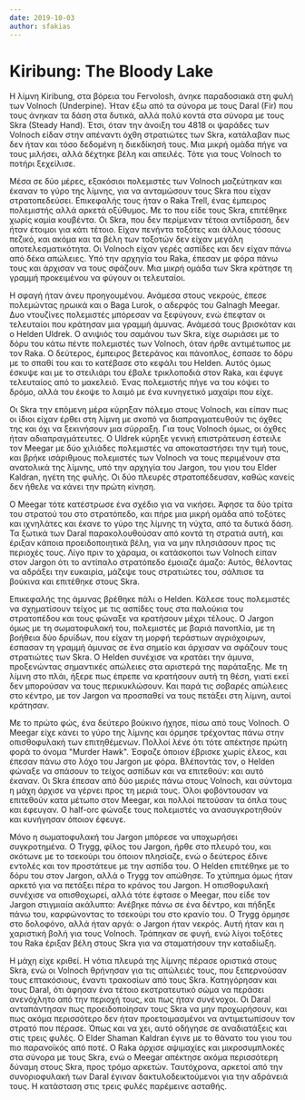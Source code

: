 ```yaml
---
date: 2019-10-03
author: sfakias
---
```

# Kiribung: The Bloody Lake

Η λίμνη Kiribung, στα βόρεια του Fervolosh, άνηκε παραδοσιακά στη φυλή των
Volnoch (Underpine). Ήταν έξω από τα σύνορα με τους Daral (Fir) που τους
άνηκαν τα δάση στα δυτικά, αλλά πολύ κοντά στα σύνορα με τους Skra (Steady
Hand). Έτσι, όταν την άνοιξη του 4818 οι ψαράδες των Volnoch είδαν στην
απέναντι όχθη στρατιώτες των Skra, κατάλαβαν πως δεν ήταν και τόσο δεδομένη η
διεκδίκησή τους. Μια μικρή ομάδα πήγε να τους μιλήσει, αλλά δέχτηκε βέλη και
απειλές. Τότε για τους Volnoch το ποτήρι ξεχείλισε.



Μέσα σε δύο μέρες, εξακόσιοι πολεμιστές των Volnoch μαζεύτηκαν και έκαναν το
γύρο της λίμνης, για να ανταμώσουν τους Skra που είχαν στρατοπεδεύσει.
Επικεφαλής τους ήταν ο Raka Trell, ένας έμπειρος πολεμιστής αλλά αρκετά
οξύθυμος. Με το που είδε τους Skra, επιτέθηκε χωρίς καμία κουβέντα. Οι Skra,
που δεν περίμεναν τέτοια αντίδραση, δεν ήταν έτοιμοι για κάτι τέτοιο. Είχαν
πενήντα τοξότες και άλλους τόσους πεζικό, και ακόμα και τα βέλη των τοξοτών
δεν είχαν μεγάλη αποτελεσματικότητα. Οι Volnoch είχαν γερές ασπίδες και δεν
είχαν πάνω από δέκα απώλειες. Υπό την αρχηγία του Raka, έπεσαν με φόρα πάνω
τους και άρχισαν να τους σφάζουν. Μια μικρή ομάδα των Skra κράτησε τη γραμμή
προκειμένου να φύγουν οι τελευταίοι.



H σφαγή ήταν άνευ προηγουμένου. Ανάμεσα στους νεκρούς, έπεσε πολεμώντας ηρωικά
και ο Baga Lurok, ο αδερφός του Galnagh Meegar. Δυο ντουζίνες πολεμιστές
μπόρεσαν να ξεφύγουν, ενώ έπεφταν οι τελευταίοι που κράτησαν μια γραμμή
άμυνας. Ανάμεσά τους βρισκόταν και ο Helden Uldrek. Ο ανιψιός του σαμάνου των
Skra, είχε σωριάσει με το δόρυ του κάτω πέντε  πολεμιστές των Volnoch, όταν
ήρθε αντιμέτωπος με τον Raka. Ο δεύτερος, έμπειρος βετεράνος και πάνοπλος,
έσπασε το δόρυ με το σπαθί του και το κατέβασε στο κεφάλι του Helden. Αυτός
όμως έσκυψε και με το στειλιάρι του έβαλε τρικλοποδιά στον Raka, και έφυγε
τελευταίος από το μακελειό. Ένας πολεμιστής πήγε να του κόψει το δρόμο, αλλά
του έκοψε το λαιμό με ένα κυνηγετικό μαχαίρι που είχε.



Οι Skra την επόμενη μέρα κύρηξαν πόλεμο στους Volnoch, και είπαν πως οι ίδιοι
είχαν έρθει στη λίμνη με σκοπό να διαπραγματευθούν τις όχθες της και όχι να
ξεκινήσουν μια σύρραξη. Για τους Volnoch όμως, οι όχθες ήταν αδιαπραγμάτευτες.
Ο Uldrek κύρηξε γενική επιστράτευση έστειλε τον Meegar με δύο χιλιάδες
πολεμιστές να αποκαταστήσει την τιμή τους, και βρήκε ισάριθμους πολεμιστές των
Volnoch να τους περιμένουν στα ανατολικά της λίμνης, υπό την αρχηγία του
Jargon, του γιου του Elder Kaldran, ηγέτη της φυλής. Οι δύο πλευρές
στρατοπέδευσαν, καθώς κανείς δεν ήθελε να κάνει την πρώτη κίνηση.



Ο Meegar τότε κατέστρωσε ένα σχέδιο για να νικήσει. Άφησε τα δύο τρίτα του
στρατού του στο στρατόπεδο, και πήρε μια μικρή ομάδα από τοξότες και ιχνηλάτες
και έκανε το γύρο της λίμνης τη νύχτα, από τα δυτικά δάση. Τα ξωτικά των Daral
παρακολουθούσαν από κοντά τη στρατιά αυτή, και έριξαν κάποια προειδοποιητικά
βέλη, για να μην πλησιάσουν προς τις περιοχές τους. Λίγο πριν το χάραμα, οι
κατάσκοποι των Volnoch είπαν στον Jargon ότι το αντίπαλο στρατόπεδο έμοιαζε
άμαζο: Αυτός, θέλοντας να αδράξει την ευκαιρία, μάζεψε τους στρατιώτες του,
σάλπισε τα βούκινα και επιτέθηκε στους Skra.



Επικεφαλής της άμυνας βρέθηκε πάλι ο Helden. Κάλεσε τους πολεμιστές να
σχηματίσουν τείχος με τις ασπίδες τους στα παλούκια του στρατοπέδου και τους
φώναξε να κρατήσουν μέχρι τέλους. Ο Jargon όμως με τη σωματοφυλακή του,
πολεμιστές με βαριά πανοπλία, με τη βοήθεια δύο δρυίδων, που είχαν τη μορφή
τεράστιων αγριόχοιρων, έσπασαν τη γραμμή άμυνας σε ένα σημείο και άρχισαν να
σφάζουν τους στρατιώτες των Skra. Ο Helden συνέχισε να κρατάει την άμυνα,
προξενώντας σημαντικές απώλειες στα αριστερά της παράταξης. Με τη λίμνη στο
πλάι, ήξερε πως έπρεπε να κρατήσουν αυτή τη θέση, γιατί εκεί δεν μπορούσαν να
τους περικυκλώσουν. Και παρά τις σοβαρές απώλειες στο κέντρο, με τον Jargon να
προσπαθεί να τους πετάξει στη λίμνη, αυτοί κράτησαν.



Με το πρώτο φώς, ένα δεύτερο βούκινο ήχησε, πίσω από τους Volnoch. Ο Meegar
είχε κάνει το γύρο της λίμνης και όρμησε τρέχοντας πάνω στην οπισθοφυλακή των
επιτηθέμενων. Πολλοί λένε ότι τότε απέκτησε πρώτη φορά το όνομα "Murder Hawk".
Έσφαζε όποιον έβρισκε χωρίς έλεος, και έπεσαν πάνω στο λόχο του Jargon με
φόρα. Βλέποντάς τον, ο Helden φώναξε να σπάσουν το τείχος ασπίδων και να
επιτεθούν: και αυτό έκαναν. Οι Skra έπεσαν από δύο μεριές πάνω στους Volnoch,
και σύντομα η μάχη άρχισε να γέρνει προς τη μεριά τους. Όλοι φοβόντουσαν να
επιτεθούν κατα μέτωπο στον Meegar, και πολλοί πετούσαν τα όπλα τους και
έφευγαν. Ο half-orc φώναξε τους πολεμιστές να ανασυγκροτηθούν και κυνήγησαν
όποιον έφευγε.



Μόνο η σωματοφυλακή του Jargon μπόρεσε να υποχωρήσει συγκροτημένα. Ο Trygg,
φίλος του Jargon, ήρθε στο πλευρό του, και σκότωνε με το τσεκούρι του όποιον
πλησίαζε, ενώ ο δεύτερος έδινε εντολές και τον προστάτευε με την ασπίδα του. Ο
Helden επιτέθηκε με το δόρυ του στον Jargon, αλλά ο Trygg τον απώθησε. To
χτύπημα όμως ήταν αρκετό για να πετάξει πέρα το κράνος του Jargon. Η
οπισθοφυλακή συνέχισε να οπισθοχωρεί, αλλά τότε έφτασε ο Meegar, που είδε τον
Jargon στιγμιαία ακάλυπτο: Ανέβηκε πάνω σε ένα δέντρο, και πήδηξε πάνω του,
καρφώνοντας το τσεκούρι του στο κρανίο του. O Trygg όρμησε στο δολοφόνο, αλλά
ήταν αργά: o Jargon ήταν νεκρός. Αυτή ήταν και η χαριστική βολή για τους
Volnoch. Τράπηκαν σε φυγή, ενώ λίγοι τοξότες του Raka έριξαν βέλη στους Skra
για να σταματήσουν την καταδίωξη.



H μάχη είχε κριθεί. H νότια πλευρά της λίμνης πέρασε οριστικά στους Skra, ενώ
οι Volnoch θρήνησαν για τις απώλειές τους, που ξεπερνούσαν τους επτακόσιους,
έναντι τρακοσίων από τους Skra. Κατηγόρησαν και τους Daral, ότι άφησαν ένα
τέτοιο εκστρατευτικό σώμα να περάσει ανενόχλητο από την περιοχή τους, και πως
ήταν συνένοχοι. Οι Daral ανταπάντησαν πως προειδοποίησαν τους Skra να μην
προχωρήσουν, και πως ακόμα περισσότερο δεν ήταν προετοιμασμένοι να
αντιμετωπίσουν τον στρατό που πέρασε. Όπως και να χει, αυτό οδήγησε σε
αναδιατάξεις και στις τρεις φυλές. Ο Elder Shaman Kaldran έγινε με το θάνατο
του γιου του πιο παρανοϊκός από ποτέ. O Raka άρχισε αψιμαχίες και
μικροσυμπλοκές στα σύνορα με τους Skra, ενώ ο Meegar απέκτησε ακόμα
περισσότερη δύναμη στους Skra, προς τρόμο αρκετών. Ταυτόχρονα, αρκετοί από την
συνοριοφυλακή των Daral έγιναν δακτυλοδεικτούμενοι για την αδράνειά τους. Η
κατάσταση στις τρεις φυλές παρέμεινε ασταθής.

